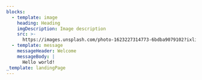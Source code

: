 ```yaml
---
blocks:
  - template: image
    heading: Heading
    imgDescription: Image description
    src: >-
      https://images.unsplash.com/photo-1623227314773-6bdba9079102?ixlib=rb-1.2.1&q=80&fm=jpg&crop=entropy&cs=tinysrgb&w=1080&fit=max
  - template: message
    messageHeader: Welcome
    messageBody: |
      Hello world!
_template: landingPage
---
```


